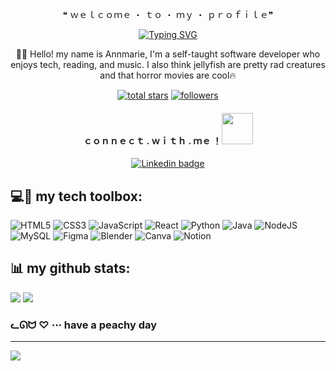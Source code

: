 <p align="center">
 ❝ ｗｅｌｃｏｍｅ ・ ｔｏ ・ ｍｙ ・ ｐｒｏｆｉｌｅ❞
</p>

<p align="center">
<a href="https://git.io/typing-svg"><img src="https://readme-typing-svg.demolab.com?font=Quicksand&weight=600&size=40&duration=3000&pause=300&color=BCE5C0&center=true&vCenter=true&width=685&height=65&lines=Self-taught+Full-Stack+Developer;Sleepy+Java+Programmer%E2%98%95%F0%9F%92%A4;%F0%9F%A4%96+Geeky+Tech+Enthusiast+%3C%2F%3E+%F0%9F%A4%96;Dedicated+to+continuous+learning;Feel+free+to+connect+with+me~!%F0%9F%8C%B7" alt="Typing SVG" /></a>
</p>

<p align="center">
🐸🍵 Hello! my name is Annmarie, I'm a self-taught software developer who enjoys tech, reading, and music. I also think jellyfish are pretty rad creatures and that horror movies are cool🔥
</p>

<p align="center">
 <a href="https://github.com/hemcodez?tab=repositories&sort=stargazers">
    <img alt="total stars" title="Total stars on GitHub" src="https://custom-icon-badges.demolab.com/github/stars/hemcodez?color=55960c&style=for-the-badge&labelColor=488207&logo=star"/></a>
  <a href="https://github.com/hemcodez?tab=followers">
    <img alt="followers" title="Follow me on Github" src="https://custom-icon-badges.demolab.com/github/followers/hemcodez?color=236ad3&labelColor=1155ba&style=for-the-badge&logo=person-add&label=Follow&logoColor=white"/></a>
</p>

<h4 align="center">ｃｏｎｎｅｃｔ . ｗｉｔｈ .  ｍｅ ！<img src="https://media.giphy.com/media/mGcNjsfWAjY5AEZNw6/giphy.gif" width="50">
</h4>

<p align="center">
  <a href="mailto:hemcodes@outlook.com">
    <img src="https://img.shields.io/badge/EMAIL-FF6CCC?style=for-the-badge&logo=gmail&logoColor=white" alt="Linkedin badge" />
  </a>
</p>


## 💻🌺 my tech toolbox: 
![HTML5](https://img.shields.io/badge/html5-%23E34F26.svg?style=for-the-badge&logo=html5&logoColor=white)
![CSS3](https://img.shields.io/badge/css3-%231572B6.svg?style=for-the-badge&logo=css3&logoColor=white)
![JavaScript](https://img.shields.io/badge/javascript-%23323330.svg?style=for-the-badge&logo=javascript&logoColor=%23F7DF1E) 
![React](https://img.shields.io/badge/react-%2320232a.svg?style=for-the-badge&logo=react&logoColor=%2361DAFB)
![Python](https://img.shields.io/badge/python-3670A0?style=for-the-badge&logo=python&logoColor=ffdd54) 
![Java](https://img.shields.io/badge/java-%23ED8B00.svg?style=for-the-badge&logo=java&logoColor=white) 
![NodeJS](https://img.shields.io/badge/node.js-6DA55F?style=for-the-badge&logo=node.js&logoColor=white) 
![MySQL](https://img.shields.io/badge/mysql-%2300f.svg?style=for-the-badge&logo=mysql&logoColor=white) 
![Figma](https://img.shields.io/badge/figma-%23F24E1E.svg?style=for-the-badge&logo=figma&logoColor=white) 
![Blender](https://img.shields.io/badge/blender-%23F5792A.svg?style=for-the-badge&logo=blender&logoColor=white) 
![Canva](https://img.shields.io/badge/Canva-%2300C4CC.svg?style=for-the-badge&logo=Canva&logoColor=white) 
![Notion](https://img.shields.io/badge/Notion-%23000000.svg?style=for-the-badge&logo=notion&logoColor=white)

## 📊 my github stats:
![](https://github-readme-stats.vercel.app/api?username=hemcodez&theme=merko&hide_border=true&include_all_commits=true&count_private=true)
![](https://github-readme-streak-stats.herokuapp.com/?user=hemcodez&theme=merko&hide_border=true)

### ᓚᘏᗢ ♡ ⋯ have a peachy day

---
[![](https://visitcount.itsvg.in/api?id=hemcodez&icon=0&color=0)](https://visitcount.itsvg.in)
